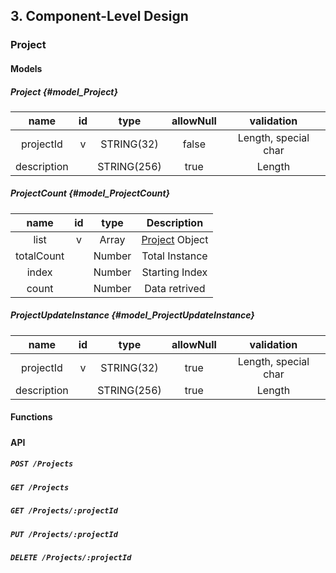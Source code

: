## 3. Component-Level Design

### Project
#### Models
##### Project {#model_Project}
|     name    | id |     type    | allowNull |      validation      |
|:-----------:|:--:|:-----------:|:---------:|:--------------------:|
|  projectId  |  v |  STRING(32) |   false   | Length, special char |
| description |    | STRING(256) |    true   |        Length        |

##### ProjectCount {#model_ProjectCount}
|    name    | id |  type  |            Description           |
|:----------:|:--:|:------:|:--------------------------------:|
|    list    |  v |  Array | [Project](#Model_Project) Object |
| totalCount |    | Number |          Total Instance          |
|    index   |    | Number |          Starting Index          |
|    count   |    | Number |           Data retrived          |

##### ProjectUpdateInstance {#model_ProjectUpdateInstance}
|     name    | id |     type    | allowNull |      validation      |
|:-----------:|:--:|:-----------:|:---------:|:--------------------:|
|  projectId  |  v |  STRING(32) |    true   | Length, special char |
| description |    | STRING(256) |    true   |        Length        |

#### Functions
#####
#### API
##### `POST /Projects`
##### `GET /Projects`
##### `GET /Projects/:projectId`
##### `PUT /Projects/:projectId`
##### `DELETE /Projects/:projectId`